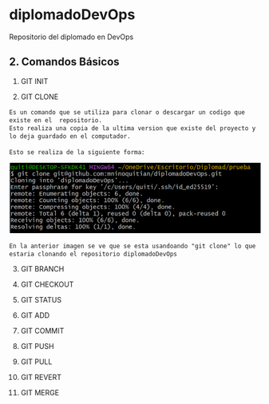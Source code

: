 # diplomadoDevOps
Repositorio del diplomado en DevOps


## 2. Comandos Básicos

1. GIT INIT

2. GIT CLONE

``` 
Es un comando que se utiliza para clonar o descargar un codigo que existe en el  repositorio.
Esto realiza una copia de la ultima version que existe del proyecto y lo deja guardado en el computador.

Esto se realiza de la siguiente forma:
```

![This is an image](imagenes/1.PNG)

``` 
En la anterior imagen se ve que se esta usandoando "git clone" lo que estaria clonando el repositorio diplomadoDevOps
```

3. GIT BRANCH

4. GIT CHECKOUT

5. GIT STATUS

6. GIT ADD

7. GIT COMMIT

8. GIT PUSH

9. GIT PULL

10. GIT REVERT

11. GIT MERGE
